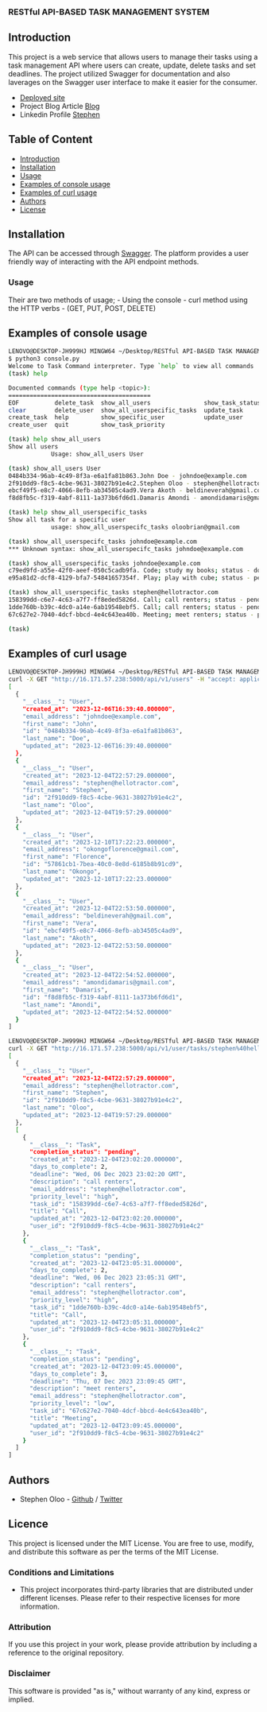 ### RESTful API-BASED TASK MANAGEMENT SYSTEM

## Introduction
This project is a web service that allows users to manage their tasks using a task management API where users can create, update, delete tasks and set deadlines.
The project utilized Swagger for documentation and also laverages on the Swagger user interface to make it easier for the consumer.
- [Deployed site](http://16.171.57.238:5000/apidocs/#/)
- Project Blog Article [Blog](https://www.linkedin.com/pulse/revolutionizing-task-management-unveiling-our-innovative-stephen-oloo-dzokf%3FtrackingId=pcUEpgaPSZaPMm7U4FRoGw%253D%253D/?trackingId=pcUEpgaPSZaPMm7U4FRoGw%3D%3D)
- Linkedin Profile [Stephen](www.linkedin.com/in/stepholo0)

## Table of Content
* [Introduction](#Introduction)
* [Installation](#installation)
* [Usage](#usage)
* [Examples of console usage](#examples-of-console-usage)
* [Examples of curl usage](#examples-of-console-usage)
* [Authors](#authors)
* [License](#license)

## Installation
The API can be accessed through [Swagger](http://16.171.57.238:5000/apidocs/#/).
The platform provides a user friendly way of interacting with the API endpoint methods.

### Usage
Their are two methods of usage;
    - Using the console
    - curl method using the HTTP verbs - (GET, PUT, POST, DELETE)

## Examples of console usage
```bash
LENOVO@DESKTOP-JH999HJ MINGW64 ~/Desktop/RESTful API-BASED TASK MANAGEMENT SYSTEM (Development)
$ python3 console.py
Welcome to Task Command interpreter. Type `help` to view all commands
(task) help

Documented commands (type help <topic>):
========================================
EOF          delete_task  show_all_users               show_task_status
clear        delete_user  show_all_userspecific_tasks  update_task
create_task  help         show_specific_user           update_user
create_user  quit         show_task_priority

(task) help show_all_users
Show all users
            Usage: show_all_users User

(task) show_all_users User
0484b334-96ab-4c49-8f3a-e6a1fa81b863.John Doe - johndoe@example.com
2f910dd9-f8c5-4cbe-9631-38027b91e4c2.Stephen Oloo - stephen@hellotractor.com
ebcf49f5-e8c7-4066-8efb-ab34505c4ad9.Vera Akoth - beldineverah@gmail.com
f8d8fb5c-f319-4abf-8111-1a373b6fd6d1.Damaris Amondi - amondidamaris@gmail.com

(task) help show_all_userspecific_tasks
Show all task for a specific user
            usage: show_all_userspecifc_tasks oloobrian@gmail.com

(task) show_all_userspecifc_tasks johndoe@example.com
*** Unknown syntax: show_all_userspecifc_tasks johndoe@example.com

(task) show_all_userspecific_tasks johndoe@example.com
c79ed9fd-a55e-42f0-aeef-050c5cadb9fa. Code; study my books; status - done; priority - high; deadline - 2023-12-19 12:19:45
e95a81d2-dcf8-4129-bfa7-54841657354f. Play; play with cube; status - pending; priority - low; deadline - 2023-12-17 22:18:51

(task) show_all_userspecific_tasks stephen@hellotractor.com
158399dd-c6e7-4c63-a7f7-ff8eded5826d. Call; call renters; status - pending; priority - high; deadline - 2023-12-06 23:02:20
1dde760b-b39c-4dc0-a14e-6ab19548ebf5. Call; call renters; status - pending; priority - high; deadline - 2023-12-06 23:05:31
67c627e2-7040-4dcf-bbcd-4e4c643ea40b. Meeting; meet renters; status - pending; priority - low; deadline - 2023-12-07 23:09:45

(task)
```

## Examples of curl usage
```bash
LENOVO@DESKTOP-JH999HJ MINGW64 ~/Desktop/RESTful API-BASED TASK MANAGEMENT SYSTEM (Development)
curl -X GET "http://16.171.57.238:5000/api/v1/users" -H "accept: application/json"
[
  {
    "__class__": "User",
    "created_at": "2023-12-06T16:39:40.000000",
    "email_address": "johndoe@example.com",
    "first_name": "John",
    "id": "0484b334-96ab-4c49-8f3a-e6a1fa81b863",
    "last_name": "Doe",
    "updated_at": "2023-12-06T16:39:40.000000"
  },
  {
    "__class__": "User",
    "created_at": "2023-12-04T22:57:29.000000",
    "email_address": "stephen@hellotractor.com",
    "first_name": "Stephen",
    "id": "2f910dd9-f8c5-4cbe-9631-38027b91e4c2",
    "last_name": "Oloo",
    "updated_at": "2023-12-04T19:57:29.000000"
  },
  {
    "__class__": "User",
    "created_at": "2023-12-10T17:22:23.000000",
    "email_address": "okongoflorence@gmail.com",
    "first_name": "Florence",
    "id": "57861cb1-7bea-40c0-8e8d-6185b8b91cd9",
    "last_name": "Okongo",
    "updated_at": "2023-12-10T17:22:23.000000"
  },
  {
    "__class__": "User",
    "created_at": "2023-12-04T22:53:50.000000",
    "email_address": "beldineverah@gmail.com",
    "first_name": "Vera",
    "id": "ebcf49f5-e8c7-4066-8efb-ab34505c4ad9",
    "last_name": "Akoth",
    "updated_at": "2023-12-04T22:53:50.000000"
  },
  {
    "__class__": "User",
    "created_at": "2023-12-04T22:54:52.000000",
    "email_address": "amondidamaris@gmail.com",
    "first_name": "Damaris",
    "id": "f8d8fb5c-f319-4abf-8111-1a373b6fd6d1",
    "last_name": "Amondi",
    "updated_at": "2023-12-04T22:54:52.000000"
  }
]

LENOVO@DESKTOP-JH999HJ MINGW64 ~/Desktop/RESTful API-BASED TASK MANAGEMENT SYSTEM (Development)
curl -X GET "http://16.171.57.238:5000/api/v1/user/tasks/stephen%40hellotractor.com" -H "accept: application/json"
[
  {
    "__class__": "User",
    "created_at": "2023-12-04T22:57:29.000000",
    "email_address": "stephen@hellotractor.com",
    "first_name": "Stephen",
    "id": "2f910dd9-f8c5-4cbe-9631-38027b91e4c2",
    "last_name": "Oloo",
    "updated_at": "2023-12-04T19:57:29.000000"
  },
  [
    {
      "__class__": "Task",
      "completion_status": "pending",
      "created_at": "2023-12-04T23:02:20.000000",
      "days_to_complete": 2,
      "deadline": "Wed, 06 Dec 2023 23:02:20 GMT",
      "description": "call renters",
      "email_address": "stephen@hellotractor.com",
      "priority_level": "high",
      "task_id": "158399dd-c6e7-4c63-a7f7-ff8eded5826d",
      "title": "Call",
      "updated_at": "2023-12-04T23:02:20.000000",
      "user_id": "2f910dd9-f8c5-4cbe-9631-38027b91e4c2"
    },
    {
      "__class__": "Task",
      "completion_status": "pending",
      "created_at": "2023-12-04T23:05:31.000000",
      "days_to_complete": 2,
      "deadline": "Wed, 06 Dec 2023 23:05:31 GMT",
      "description": "call renters",
      "email_address": "stephen@hellotractor.com",
      "priority_level": "high",
      "task_id": "1dde760b-b39c-4dc0-a14e-6ab19548ebf5",
      "title": "Call",
      "updated_at": "2023-12-04T23:05:31.000000",
      "user_id": "2f910dd9-f8c5-4cbe-9631-38027b91e4c2"
    },
    {
      "__class__": "Task",
      "completion_status": "pending",
      "created_at": "2023-12-04T23:09:45.000000",
      "days_to_complete": 3,
      "deadline": "Thu, 07 Dec 2023 23:09:45 GMT",
      "description": "meet renters",
      "email_address": "stephen@hellotractor.com",
      "priority_level": "low",
      "task_id": "67c627e2-7040-4dcf-bbcd-4e4c643ea40b",
      "title": "Meeting",
      "updated_at": "2023-12-04T23:09:45.000000",
      "user_id": "2f910dd9-f8c5-4cbe-9631-38027b91e4c2"
    }
  ]
]
```
## Authors
- Stephen Oloo - [Github](https://github.com/stepholo) / [Twitter](https://twitter.com/Stevenob12)

## Licence

This project is licensed under the MIT License. You are free to use, modify, and distribute this software as per the terms of the MIT License.

### Conditions and Limitations

- This project incorporates third-party libraries that are distributed under different licenses. Please refer to their respective licenses for more information.

### Attribution

If you use this project in your work, please provide attribution by including a reference to the original repository.

### Disclaimer

This software is provided "as is," without warranty of any kind, express or implied.
